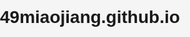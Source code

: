 # 49miaojiang.github.io

<!DOCTYPE html>
<html lang="en">
<head>
    <meta charset="UTF-8">
    <meta name="viewport" content="width=device-width, initial-scale=1.0">
    <title>49miaojiang's Personal Website</title>
    <style>
        body, html {
            margin: 0;
            padding: 0;
            font-family: Arial, sans-serif;
            overflow-x: hidden;
            background-color: #f5f5f5;
            transition: all 0.5s ease-in-out;
        }
        .container {
            display: flex;
            justify-content: center;
            align-items: center;
            height: 100vh;
            position: relative;
            text-align: center;
            color: white;
            opacity: 0;
            transform: translateY(20px);
        }
        .background-image {
            position: absolute;
            top: 0;
            left: 0;
            width: 100%;
            height: 100%;
            background-image: url('https://i.hd-r.icu/ab170a8752954a5019521c52f8443b67.png');
            background-size: cover;
            background-position: center;
            filter: blur(15px);
            z-index: -1;
        }
        .content {
            z-index: 1;
            max-width: 600px;
            padding: 20px;
            background: rgba(0, 0, 0, 0.7);
            border-radius: 10px;
            box-shadow: 0 0 20px rgba(0, 0, 0, 0.5);
        }
        h1 {
            margin-bottom: 20px;
        }
        .social-icons a {
            margin: 0 10px;
            color: white;
            text-decoration: none;
            font-size: 2em;
            transition: color 0.3s ease-in-out;
        }
        .social-icons a:hover {
            color: #ffcc00;
        }
        .section {
            margin-top: 30px;
        }
        ul {
            list-style-type: none;
            padding: 0;
        }
        li {
            margin: 10px 0;
        }
        .lang-switcher {
            position: fixed;
            bottom: 20px;
            right: 20px;
            cursor: pointer;
            color: white;
            font-size: 1em;
            transition: color 0.3s ease-in-out;
        }
        .lang-switcher:hover {
            color: #ddd;
        }
        @media (max-width: 600px) {
            .social-icons a {
                font-size: 1.5em;
            }
        }
    </style>
    <script>
        document.addEventListener("DOMContentLoaded", function() {
            setTimeout(function() {
                document.querySelector('.container').style.opacity = '1';
                document.querySelector('.container').style.transform = 'translateY(0)';
            }, 500);

            const englishContent = {
                blogTitle: "Blog Articles",
                partnersTitle: "Partners",
                projectsTitle: "Projects",
                blogArticles: ["Blog Post 1", "Blog Post 2"],
                partners: [
                    { name: "别哭^", link: "https://v.kuaishou.com/Jl98Ygay" },
                    { name: "撞鬼秒倒", link: "https://v.kuaishou.com/J232AxZL" }
                ],
                projects: ["Project 1", "Project 2"]
            };
            
            const chineseContent = {
                blogTitle: "博客文章",
                partnersTitle: "合作伙伴",
                projectsTitle: "项目",
                blogArticles: ["文章1", "文章2"],
                partners: [
                    { name: "别哭^", link: "https://v.kuaishou.com/Jl98Ygay" },
                    { name: "撞鬼秒倒", link: "https://v.kuaishou.com/J232AxZL" }
                ],
                projects: ["项目1", "项目2"]
            };

            let currentLang = 'english';

            function updateContent(lang) {
                const content = lang === 'english' ? englishContent : chineseContent;
                document.getElementById('blog-title').textContent = content.blogTitle;
                document.getElementById('partners-title').textContent = content.partnersTitle;
                document.getElementById('projects-title').textContent = content.projectsTitle;

                document.querySelectorAll('#blog-list li').forEach((item, index) => {
                    item.innerHTML = `<a href="#" target="_blank"> $ {content.blogArticles[index]}</a>`;
                });

                document.querySelectorAll('#partners-list li').forEach((item, index) => {
                    const partner = content.partners[index];
                    item.innerHTML = `<a href=" $ {partner.link}" target="_blank"> $ {partner.name}</a>`;
                });

                document.querySelectorAll('#projects-list li').forEach((item, index) => {
                    item.innerHTML = `<a href="#" target="_blank"> $ {content.projects[index]}</a>`;
                });
            }

            document.querySelector('.lang-switcher').addEventListener('click', () => {
                currentLang = currentLang === 'english' ? 'chinese' : 'english';
                updateContent(currentLang);
            });

            updateContent(currentLang);
        });
    </script>
</head>
<body>
    <div class="container">
        <div class="background-image"></div>
        <div class="content">
            <h1>49miaojiang</h1>
            <div class="social-icons">
                <a href="https://b23.tv/bd6bvc8" target="_blank"><img src="https://cdn.jsdelivr.net/npm/simple-icons@v5/icons/bilibili.svg" alt="Bilibili" width="32" height="32"/></a>
                <a href="https://github.com/muxi-danran" target="_blank"><img src="https://cdn.jsdelivr.net/npm/simple-icons@v5/icons/github.svg" alt="GitHub" width="32" height="32"/></a>
                <a href="mailto:danranmuxi@outlook.com" target="_blank"><img src="https://cdn.jsdelivr.net/npm/simple-icons@v5/icons/outlook.svg" alt="Email" width="32" height="32"/></a>
            </div>
            <div class="section">
                <h2 id="blog-title">Blog Articles</h2>
                <ul id="blog-list">
                    <li><a href="#" target="_blank">Blog Post 1</a></li>
                    <li><a href="#" target="_blank">Blog Post 2</a></li>
                </ul>
            </div>
            <div class="section">
                <h2 id="partners-title">Partners</h2>
                <ul id="partners-list">
                    <li><a href="https://v.kuaishou.com/Jl98Ygay" target="_blank">别哭^</a></li>
                    <li><a href="https://v.kuaishou.com/J232AxZL" target="_blank">撞鬼秒倒</a></li>
                </ul>
            </div>
            <div class="section">
                <h2 id="projects-title">Projects</h2>
                <ul id="projects-list">
                    <li><a href="#" target="_blank">Project 1</a></li>
                    <li><a href="#" target="_blank">Project 2</a></li>
                </ul>
            </div>
        </div>
        <span class="lang-switcher">Toggle Language</span>
    </div>
</body>
</html>
